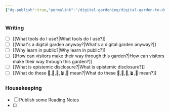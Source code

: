 ```yaml
---
{"dg-publish":true,"permalink":"/digital-gardening/digital-garden-to-do-list/"}
---
```


### Writing
- [ ] [[What tools do I use?\|What tools do I use?]]
- [ ] [[What's a digital garden anyway?\|What's a digital garden anyway?]]
- [ ] [[Why learn in public?\|Why learn in public?]]
- [ ] [[How can visitors make their way through this garden?\|How can visitors make their way through this garden?]]
- [ ] [[What is epistemic disclosure?\|What is epistemic disclosure?]]
- [ ] [[What do these 🫚,🫛,🌱,🪴,🌳 mean?\|What do these 🫚,🫛,🌱,🪴,🌳 mean?]]

### Housekeeping
- [ ] Publish some Reading Notes
- [ ] 